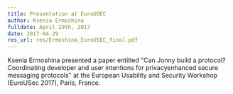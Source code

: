 ```yaml
---
title: Presentation at EuroUSEC
author: Ksenia Ermoshina
fulldate: April 29th, 2017
date: 2017-04-29
res_url: res/Ermoshina_EuroUSEC_final.pdf
---
```


Ksenia Ermoshina presented a paper entitled "Can Jonny build a protocol? Coordinating developer and user intentions for privacyenhanced secure messaging protocols" at the European Usability and Security Workshop (EuroUSec 2017), Paris, France.
